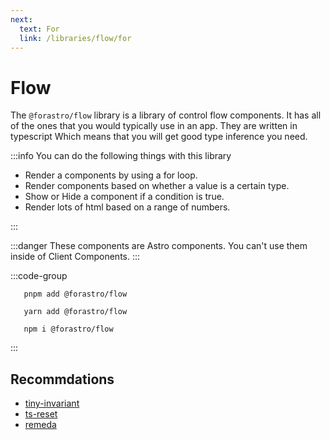 ```yaml
---
next:
  text: For
  link: /libraries/flow/for
---
```


<!-- markdownlint-disable-next-line MD033 -->

# Flow <Badge type="info" text="2.5.3" />

The `@forastro/flow` library is a library of control flow components.
It has all of the ones that you would typically use in an app.
They are written in typescript Which means that you will get good type inference you need.

:::info You can do the following things with this library

- Render a components by using a for loop.
- Render components based on whether a value is a certain type.
- Show or Hide a component if a condition is true.
- Render lots of html based on a range of numbers.

:::

:::danger
These components are Astro components.
You can't use them inside of Client Components.
:::

:::code-group

```[pnpm] shell
   pnpm add @forastro/flow
```

```[yarn] shell
   yarn add @forastro/flow
```

```[npm] shell
   npm i @forastro/flow
```

:::

## Recommdations

- [tiny-invariant](https://www.npmjs.com/package/tiny-invariant)
- [ts-reset](https://www.npmjs.com/package/@total-typescript/ts-reset)
- [remeda](https://www.npmjs.com/package/remeda)
